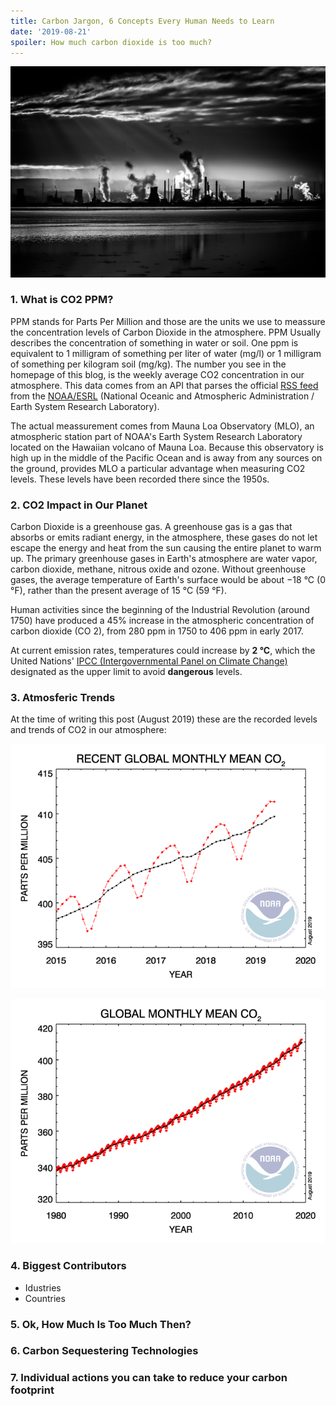 ```yaml
---
title: Carbon Jargon, 6 Concepts Every Human Needs to Learn
date: '2019-08-21'
spoiler: How much carbon dioxide is too much?
---
```


![Power plants and refineries burning fossil fuels](./malcolm-lightbody-4MbiKlr1kgU-unsplash.jpg "Photo by Malcolm Lightbody on Unsplash")

### 1. What is CO2 PPM?
PPM stands for Parts Per Million and those are the units we use to meassure the concentration levels of Carbon Dioxide in the atmosphere.  PPM Usually describes the concentration of something in water or soil. One ppm is equivalent to 1 milligram of something per liter of water (mg/l) or 1 milligram of something per kilogram soil (mg/kg). The number you see in the homepage of this blog, is the weekly average CO2 concentration in our atmosphere. This data comes from an API that parses the official [RSS feed](http://www.esrl.noaa.gov/gmd/webdata/ccgg/trends/rss.xml) from the [NOAA/ESRL](https://www.esrl.noaa.gov/) (National Oceanic and Atmospheric Administration / Earth System Research Laboratory).

The actual meassurement comes from Mauna Loa Observatory (MLO), an atmospheric station part of NOAA's Earth System Research Laboratory located on the Hawaiian volcano of Mauna Loa. Because this observatory is high up in the middle of the Pacific Ocean and is away from any sources on the ground, provides MLO a particular advantage when measuring CO2 levels. These levels have been recorded there since the 1950s.

### 2. CO2 Impact in Our Planet
Carbon Dioxide is a greenhouse gas. A greenhouse gas is a gas that absorbs or emits radiant energy, in the atmosphere, these gases do not let escape the energy and heat from the sun causing the entire planet to warm up. The primary greenhouse gases in Earth's atmosphere are water vapor, carbon dioxide, methane, nitrous oxide and ozone. Without greenhouse gases, the average temperature of Earth's surface would be about −18 °C (0 °F), rather than the present average of 15 °C (59 °F).

Human activities since the beginning of the Industrial Revolution (around 1750) have produced a 45% increase in the atmospheric concentration of carbon dioxide (CO
2), from 280 ppm in 1750 to 406 ppm in early 2017.

At current emission rates, temperatures could increase by **2 °C**, which the United Nations' [IPCC (Intergovernmental Panel on Climate Change)](https://www.ipcc.ch/) designated as the upper limit to avoid **dangerous** levels.

### 3. Atmosferic Trends
At the time of writing this post (August 2019) these are the recorded levels and trends of CO2 in our atmosphere:

![Chart: Recent global monthly mean CO2](./co2_trend_gl.png "Recent global monthly mean CO2")

![Chart Global monthly mean CO2](./co2_trend_all_gl.png "Global monthly mean CO2")


### 4. Biggest Contributors
* Idustries
* Countries

### 5. Ok, How Much Is Too Much Then?

### 6. Carbon Sequestering Technologies

### 7. Individual actions you can take to reduce your carbon footprint




